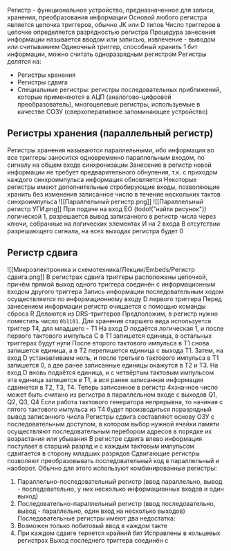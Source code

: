 Регистр - функциональное устройство, предназначенное для записи, хранения, преобразования информации
Основой любого регистра является цепочка триггеров, обычно JK или D типов
Число триггеров в цепочке определяется разрядностью регистра
Процедура занесения информации называется вводом или записью, извлечение - выводом или считыванием
Одиночный триггер, способный хранить 1 бит информации, можно считать одноразрядным регистром
Регистры делятся на:
- Регистры хранения
- Регистры сдвига
- Специальные регистры: регистры последовательных приближений, которые применяются в АЦП (аналогово-цифровой преобразователь), многоцелевые регистры, используемые в качестве СОЗУ (сверхоперативное запоминающее устройство)
## Регистры хранения (параллельный регистр)
Регистры хранения называются параллельными, ибо информация во все триггеры заносится одновременно параллельным входом, по сигналу на общем входе синхронизации
Занесение в регистр новой информации не требует предварительного обнуления, т.к. с приходом каждого синхроимпульса информация обновляется
Некоторые регистры имеют дополнительные стробирующие входы, позволяющие хранить без изменения записанное число в течение нескольких тактов синхроимпульса
![[Параллельный регистр.png]]
![[Параллельный регистр УГИ.png]]
При подаче на вход EO (todo!("найти рисунок")) логической 1, разрешается вывод записанного в регистр числа через ключи, собранные на логических элементах И на 2 входа
В отсутствии разрешающего сигнала, на всех выходах регистра будет 0
## Регистр сдвига
![[Микроэлектроника и схемотехника/Лекции/Embeds/Регистр сдвига.png]]
В регистрах сдвига триггеры расположены цепочкой, причём прямой выход одного триггера соединён с информационным входом другого триггера
Запись информации последовательным ходом осуществляется по информационному входу D первого триггера
Перед занесением информации регистр очищается с помощью команды сброса R
Делаются из DRS-триггеров
Предположим, в регистр нужно поместить число `0b1101`. Для хранения старшего вида используется триггер Т4, для младшего - Т1
На вход D подаётся логическая 1, и после первого тактового импульса C в Т1 запишется единица, в остальных триггерах будут нули
После второго тактового импульса в Т1 снова запишется единица, а в Т2 перепишется единица с выхода Т1. Затем, на вход D устанавливаем ноль, и после третьего тактового импульса в Т1 запишется 0, а две ранее записанные единицы окажутся в Т2 и Т3. На вход D вновь подаётся единица, и с четвёртым тактовым импульсом эта единица запишется в Т1, а вся ранее записанная информация сдвинется в Т2, Т3, Т4.
Теперь записанное в регистр 4хзначное число может быть считано из регистра в параллельном входе с выходов Q1, Q2, Q3, Q4
Если работа тактового генератора непрерывна, то начиная с пятого тактового импульса из Т4 будет производиться поразрядный вывод записанного числа
Регистры сдвига составляют основу ОЗУ с последовательным доступом, в котором выбор нужной ячейки памяти осуществляют последовательным перебором адресов в порядке их возрастания или убывания
В регистре сдвига влево информация поступает в старший разряд и с каждым тактовым импульсом сдвигается в сторону младших разрядов
Сдвигающие регистры позволяют преобразовывать последовательный код в параллельный и наоборот. Обычно для этого используют комбинированные регистры:
1. Параллельно-последовательный регистр (ввод параллельно, вывод - последовательно, у них несколько информационных входов и один выход)
2. Последовательно-параллельный регистр (ввод последовательно, вывод - параллельно, один вход на несколько выходов)
Последовательные регистры имеют два недостатка:
1. Возможен только побитовый ввод в каждом такте
2. При каждом сдвиге теряется крайний бит
Исправлены в кольцевых регистрах
Выход последнего триггера соединён с 